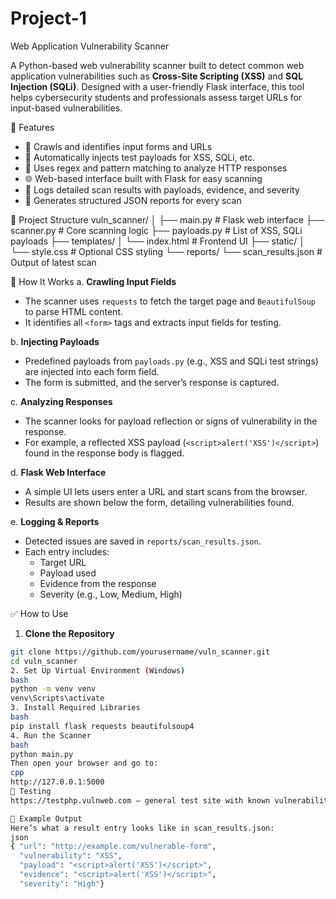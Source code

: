 # Project-1
Web Application Vulnerability Scanner 

A Python-based web vulnerability scanner built to detect common web application vulnerabilities such as **Cross-Site Scripting (XSS)** and **SQL Injection (SQLi)**. Designed with a user-friendly Flask interface, this tool helps cybersecurity students and professionals assess target URLs for input-based vulnerabilities.

📌 Features
- 🔎 Crawls and identifies input forms and URLs
- 💉 Automatically injects test payloads for XSS, SQLi, etc.
- 🧠 Uses regex and pattern matching to analyze HTTP responses
- 🌐 Web-based interface built with Flask for easy scanning
- 📝 Logs detailed scan results with payloads, evidence, and severity
- 📁 Generates structured JSON reports for every scan

 📁 Project Structure
vuln_scanner/
│
├── main.py # Flask web interface
├── scanner.py # Core scanning logic
├── payloads.py # List of XSS, SQLi payloads
├── templates/
│ └── index.html # Frontend UI
├── static/
│ └── style.css # Optional CSS styling
└── reports/
└── scan_results.json # Output of latest scan

🧠 How It Works
a. **Crawling Input Fields**
- The scanner uses `requests` to fetch the target page and `BeautifulSoup` to parse HTML content.
- It identifies all `<form>` tags and extracts input fields for testing.

b. **Injecting Payloads**
- Predefined payloads from `payloads.py` (e.g., XSS and SQLi test strings) are injected into each form field.
- The form is submitted, and the server’s response is captured.

c. **Analyzing Responses**
- The scanner looks for payload reflection or signs of vulnerability in the response.
- For example, a reflected XSS payload (`<script>alert('XSS')</script>`) found in the response body is flagged.

d. **Flask Web Interface**
- A simple UI lets users enter a URL and start scans from the browser.
- Results are shown below the form, detailing vulnerabilities found.

e. **Logging & Reports**
- Detected issues are saved in `reports/scan_results.json`.
- Each entry includes:
  - Target URL
  - Payload used
  - Evidence from the response
  - Severity (e.g., Low, Medium, High)

✅ How to Use
1. **Clone the Repository**
```bash
git clone https://github.com/yourusername/vuln_scanner.git
cd vuln_scanner
2. Set Up Virtual Environment (Windows)
bash
python -m venv venv
venv\Scripts\activate
3. Install Required Libraries
bash
pip install flask requests beautifulsoup4
4. Run the Scanner
bash
python main.py
Then open your browser and go to:
cpp
http://127.0.0.1:5000
🧪 Testing
https://testphp.vulnweb.com — general test site with known vulnerabilities

📂 Example Output
Here’s what a result entry looks like in scan_results.json:
json
{ "url": "http://example.com/vulnerable-form",
  "vulnerability": "XSS",
  "payload": "<script>alert('XSS')</script>",
  "evidence": "<script>alert('XSS')</script>",
  "severity": "High"}
